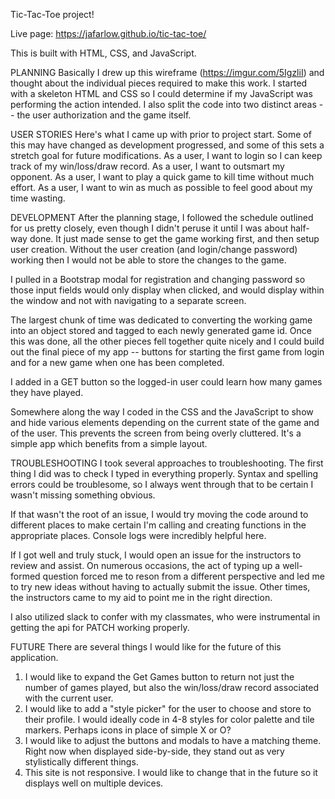 Tic-Tac-Toe project!

Live page: https://jafarlow.github.io/tic-tac-toe/

This is built with HTML, CSS, and JavaScript.

PLANNING
Basically I drew up this wireframe (https://imgur.com/5IgzliI) and thought about
the individual pieces required to make this work. I started with a skeleton HTML
and CSS so I could determine if my JavaScript was performing the action
intended. I also split the code into two distinct areas -- the user
authorization and the game itself.

USER STORIES
Here's what I came up with prior to project start. Some of this may have changed
as development progressed, and some of this sets a stretch goal for future
modifications.
As a user, I want to login so I can keep track of my win/loss/draw record.
As a user, I want to outsmart my opponent.
As a user, I want to play a quick game to kill time without much effort.
As a user, I want to win as much as possible to feel good about my time wasting.

DEVELOPMENT
After the planning stage, I followed the schedule outlined for us pretty closely,
even though I didn't peruse it until I was about half-way done. It just made
sense to get the game working first, and then setup user creation. Without the
user creation (and login/change password) working then I would not be able to
store the changes to the game.

I pulled in a Bootstrap modal for registration and changing password so those
input fields would only display when clicked, and would display within the
window and not with navigating to a separate screen.

The largest chunk of time was dedicated to converting the working game into an
object stored and tagged to each newly generated game id. Once this was done,
all the other pieces fell together quite nicely and I could build out the final
piece of my app -- buttons for starting the first game from login and for a new
game when one has been completed.

I added in a GET button so the logged-in user could learn how many games they
have played.

Somewhere along the way I coded in the CSS and the JavaScript to show and hide
various elements depending on the current state of the game and of the user.
This prevents the screen from being overly cluttered. It's a simple app which
benefits from a simple layout.


TROUBLESHOOTING
I took several approaches to troubleshooting. The first thing I did was to
check I typed in everything properly. Syntax and spelling errors could be
troublesome, so I always went through that to be certain I wasn't missing
something obvious.

If that wasn't the root of an issue, I would try moving the code around to
different places to make certain I'm calling and creating functions in the
appropriate places. Console logs were incredibly helpful here.

If I got well and truly stuck, I would open an issue for the instructors to
review and assist. On numerous occasions, the act of typing up a well-formed
question forced me to reson from a different perspective and led me to try new
ideas without having to actually submit the issue. Other times, the
instructors came to my aid to point me in the right direction.

I also utilized slack to confer with my classmates, who were instrumental in
getting the api for PATCH working properly.

FUTURE
There are several things I would like for the future of this application.
1) I would like to expand the Get Games button to return not just the number of
games played, but also the win/loss/draw record associated with the current
user.
2) I would like to add a "style picker" for the user to choose and store to
their profile. I would ideally code in 4-8 styles for color palette and tile
markers. Perhaps icons in place of simple X or O?
3) I would like to adjust the buttons and modals to have a matching theme. Right
now when displayed side-by-side, they stand out as very stylistically different
things.
4) This site is not responsive. I would like to change that in the future so it
displays well on multiple devices.
